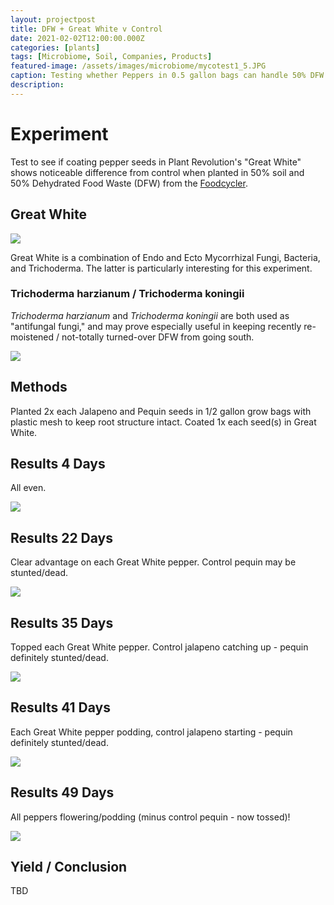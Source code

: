 ```yaml
---
layout: projectpost
title: DFW + Great White v Control
date: 2021-02-02T12:00:00.000Z
categories: [plants]
tags: [Microbiome, Soil, Companies, Products]
featured-image: /assets/images/microbiome/mycotest1_5.JPG
caption: Testing whether Peppers in 0.5 gallon bags can handle 50% DFW with and without added Myco
description: 
---
```

 
# Experiment
Test to see if coating pepper seeds in Plant Revolution's "Great White" shows noticeable difference from control when planted in 50% soil and 50% Dehydrated Food Waste (DFW) from the <a href="https://clarkadisney.github.io/plants/2021/01/14/dfwmyco.html">Foodcycler</a>.
 
## Great White
 
<a data-fancybox="gallery" href="/assets/images/microbiome/greatwhite2.JPG"><img class="projectimage" src="/assets/images/microbiome/greatwhite2.JPG"></a>
 
 
Great White is a combination of Endo and Ecto Mycorrhizal Fungi, Bacteria, and Trichoderma. The latter is particularly interesting for this experiment.
 
### Trichoderma harzianum / Trichoderma koningii
 
<i>Trichoderma harzianum</i> and <i>Trichoderma koningii</i> are both used as "antifungal fungi," and may prove especially useful in keeping recently re-moistened / not-totally turned-over DFW from going south.
 
<a data-fancybox="gallery" href="/assets/images/microbiome/greatwhite1.JPG"><img class="projectimage" src="/assets/images/microbiome/greatwhite1.JPG"></a>
 
## Methods
 
Planted 2x each Jalapeno and Pequin seeds in 1/2 gallon grow bags with plastic mesh to keep root structure intact.  Coated 1x each seed(s) in Great White.
 
## Results 4 Days
 
All even.
 
<a data-fancybox="gallery" href="/assets/images/microbiome/mycotest1.JPG"><img class="projectimage" src="/assets/images/microbiome/mycotest1.JPG"></a>
 
## Results 22 Days
 
Clear advantage on each Great White pepper. Control pequin may be stunted/dead.
 
<a data-fancybox="gallery" href="/assets/images/microbiome/mycotest1_2.JPG"><img class="projectimage" src="/assets/images/microbiome/mycotest1_2.JPG"></a>
 
## Results 35 Days
 
Topped each Great White pepper. Control jalapeno catching up - pequin definitely stunted/dead.
 
<a data-fancybox="gallery" href="/assets/images/microbiome/mycotest1_4.JPG"><img class="projectimage" src="/assets/images/microbiome/mycotest1_4.JPG"></a>
 
## Results 41 Days
 
Each Great White pepper podding, control jalapeno starting - pequin definitely stunted/dead.
 
<a data-fancybox="gallery" href="/assets/images/microbiome/mycotest1_3.JPG"><img class="projectimage" src="/assets/images/microbiome/mycotest1_3.JPG"></a>
 
## Results 49 Days
 
All peppers flowering/podding (minus control pequin - now tossed)!
 
<a data-fancybox="gallery" href="/assets/images/microbiome/mycotest1_5.JPG"><img class="projectimage" src="/assets/images/microbiome/mycotest1_5.JPG"></a>
 
## Yield / Conclusion
 
TBD
 

